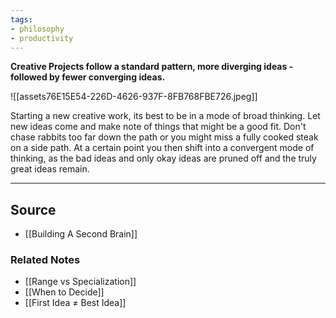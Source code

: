 ```yaml
---
tags:
- philosophy
- productivity
---
```

**Creative Projects follow a standard pattern, more diverging ideas - followed by fewer converging ideas.**

![[assets76E15E54-226D-4626-937F-8FB768FBE726.jpeg]]

Starting a new creative work, its best to be in a mode of broad thinking. Let new ideas come and make note of things that might be a good fit. Don't chase rabbits too far down the path or you might miss a fully cooked steak on a side path. At a certain point you then shift into a convergent mode of thinking, as the bad ideas and only okay ideas are pruned off and the truly great ideas remain.

---

## Source
- [[Building A Second Brain]]

### Related Notes
- [[Range vs Specialization]] 
- [[When to Decide]] 
- [[First Idea ≠ Best Idea]]